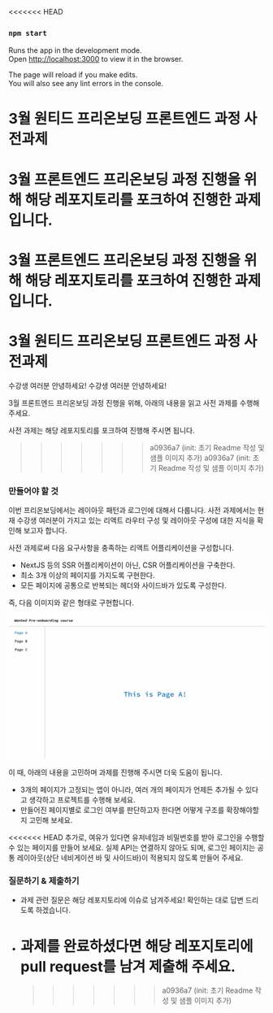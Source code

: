 <<<<<<< HEAD

### `npm start`

Runs the app in the development mode.\
Open [http://localhost:3000](http://localhost:3000) to view it in the browser.

The page will reload if you make edits.\
You will also see any lint errors in the console.

# 3월 원티드 프리온보딩 프론트엔드 과정 사전과제

# 3월 프론트엔드 프리온보딩 과정 진행을 위해 해당 레포지토리를 포크하여 진행한 과제입니다.

# 3월 프론트엔드 프리온보딩 과정 진행을 위해 해당 레포지토리를 포크하여 진행한 과제입니다.

# 3월 원티드 프리온보딩 프론트엔드 과정 사전과제

수강생 여러분 안녕하세요!
수강생 여러분 안녕하세요!

3월 프론트엔드 프리온보딩 과정 진행을 위해, 아래의 내용을 읽고 사전 과제를 수행해 주세요.

사전 과제는 해당 레포지토리를 포크하여 진행해 주시면 됩니다.

> > > > > > > a0936a7 (init: 초기 Readme 작성 및 샘플 이미지 추가)
> > > > > > > a0936a7 (init: 초기 Readme 작성 및 샘플 이미지 추가)

### 만들어야 할 것

이번 프리온보딩에서는 레이아웃 패턴과 로그인에 대해서 다룹니다. 사전 과제에서는 현재 수강생 여러분이 가지고 있는 리액트 라우터 구성 및 레이아웃 구성에 대한 지식을 확인해 보고자 합니다.

사전 과제로써 다음 요구사항을 충족하는 리액트 어플리케이션을 구성합니다.

- NextJS 등의 SSR 어플리케이션이 아닌, CSR 어플리케이션을 구축한다.
- 최소 3개 이상의 페이지를 가지도록 구현한다.
- 모든 페이지에 공통으로 반복되는 헤더와 사이드바가 있도록 구성한다.

즉, 다음 이미지와 같은 형태로 구현합니다.

![sample-image](./sample.jpg)

이 때, 아래의 내용을 고민하며 과제를 진행해 주시면 더욱 도움이 됩니다.

- 3개의 페이지가 고정되는 앱이 아니라, 여러 개의 페이지가 언제든 추가될 수 있다고 생각하고 프로젝트를 수행해 보세요.
- 만들어진 페이지별로 로그인 여부를 판단하고자 한다면 어떻게 구조를 확장해야할지 고민해 보세요.

<<<<<<< HEAD
추가로, 여유가 있다면 유저네임과 비밀번호를 받아 로그인을 수행할 수 있는 페이지를 만들어 보세요. 실제 API는 연결하지 않아도 되며, 로그인 페이지는 공통 레이아웃(상단 네비게이션 바 및 사이드바)이 적용되지 않도록 만들어 주세요.

### 질문하기 & 제출하기

- 과제 관련 질문은 해당 레포지토리에 이슈로 남겨주세요! 확인하는 대로 답변 드리도록 하겠습니다.
- # 과제를 완료하셨다면 해당 레포지토리에 pull request를 남겨 제출해 주세요.
  > > > > > > > a0936a7 (init: 초기 Readme 작성 및 샘플 이미지 추가)
